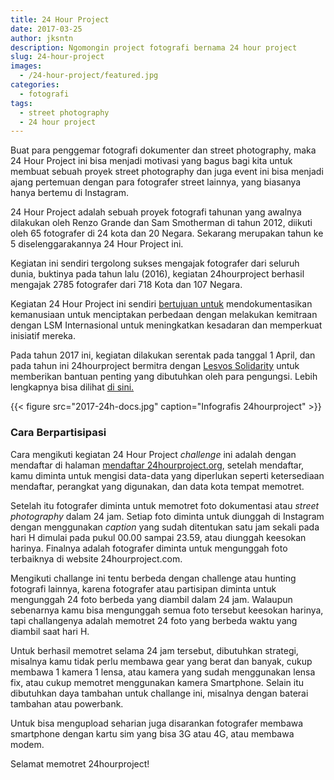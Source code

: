 ```yaml
---
title: 24 Hour Project
date: 2017-03-25
author: jksntn
description: Ngomongin project fotografi bernama 24 hour project
slug: 24-hour-project
images: 
  - /24-hour-project/featured.jpg
categories:
  - fotografi
tags:
  - street photography
  - 24 hour project
---
```


Buat para penggemar fotografi dokumenter dan street photography, maka 24 Hour Project ini bisa menjadi motivasi yang bagus bagi kita untuk membuat sebuah proyek street photography dan juga event ini bisa menjadi ajang pertemuan dengan para fotografer street lainnya, yang biasanya hanya bertemu di Instagram. 

24 Hour Project adalah sebuah proyek fotografi tahunan yang awalnya dilakukan oleh Renzo Grande dan Sam Smotherman di tahun 2012, diikuti oleh 65 fotografer di 24 kota dan 20 Negara. Sekarang merupakan tahun ke 5 diselenggarakannya 24 Hour Project ini. 

<!--more-->
  
Kegiatan ini sendiri tergolong sukses mengajak fotografer dari seluruh dunia, buktinya pada tahun lalu (2016), kegiatan 24hourproject berhasil mengajak 2785 fotografer dari 718 Kota dan 107 Negara.  

Kegiatan 24 Hour Project ini sendiri [bertujuan untuk](http://www.24hourproject.org/causes) mendokumentasikan kemanusiaan untuk menciptakan perbedaan dengan melakukan kemitraan dengan LSM Internasional untuk meningkatkan kesadaran dan memperkuat inisiatif mereka.  
  
Pada tahun 2017 ini, kegiatan dilakukan serentak pada tanggal 1 April, dan pada tahun ini 24hourproject bermitra dengan [Lesvos Solidarity](http://www.lesvossolidarity.org/index.php/en/) untuk memberikan bantuan penting yang dibutuhkan oleh para pengungsi. Lebih lengkapnya bisa dilihat [di sini.](http://www.24hourproject.org/causes)  

{{< figure src="2017-24h-docs.jpg" caption="Infografis 24hourproject" >}}

### Cara Berpartisipasi

Cara mengikuti kegiatan 24 Hour Project _challenge_ ini adalah dengan mendaftar di halaman [mendaftar 24hourproject.org](http://www.24hourproject.org/user/register), setelah mendaftar, kamu diminta untuk mengisi data-data yang diperlukan seperti ketersediaan mendaftar, perangkat yang digunakan, dan data kota tempat memotret.  
  
Setelah itu fotografer diminta untuk memotret foto dokumentasi atau *street photography* dalam 24 jam. Setiap foto diminta untuk diunggah di Instagram dengan menggunakan *caption* yang sudah ditentukan satu jam sekali pada hari H dimulai pada pukul 00.00 sampai 23.59, atau diunggah keesokan harinya. Finalnya adalah fotografer diminta untuk mengunggah foto terbaiknya di website 24hourproject.com.  
  
Mengikuti challange ini tentu berbeda dengan challenge atau hunting fotografi lainnya, karena fotografer atau partisipan diminta untuk mengunggah 24 foto berbeda yang diambil dalam 24 jam. Walaupun sebenarnya kamu bisa mengunggah semua foto tersebut keesokan harinya, tapi challangenya adalah memotret 24 foto yang berbeda waktu yang diambil saat hari H.  
  
Untuk berhasil memotret selama 24 jam tersebut, dibutuhkan strategi, misalnya kamu tidak perlu membawa gear yang berat dan banyak, cukup membawa 1 kamera 1 lensa, atau kamera yang sudah menggunakan lensa fix, atau cukup memotret menggunakan kamera Smartphone. Selain itu dibutuhkan daya tambahan untuk challange ini, misalnya dengan baterai tambahan atau powerbank.  
  
Untuk bisa mengupload seharian juga disarankan fotografer membawa smartphone dengan kartu sim yang bisa 3G atau 4G, atau membawa modem.  
  
Selamat memotret 24hourproject!
